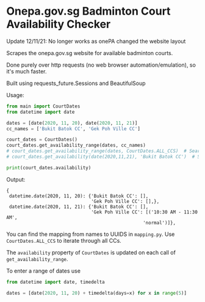 # Onepa.gov.sg Badminton Court Availability Checker

Update 12/11/21: No longer works as onePA changed the website layout

Scrapes the onepa.gov.sg website for available badminton courts.

Done purely over http requests (no web browser automation/emulation), so it's much faster.

Built using requests_future.Sessions and BeautifulSoup

Usage:
```python
from main import CourtDates
from datetime import date

dates = [date(2020, 11, 20), date(2020, 11, 21)]
cc_names = ['Bukit Batok CC', 'Gek Poh Ville CC']

court_dates = CourtDates()
court_dates.get_availability_range(dates, cc_names)
# court_dates.get_availability_range(dates, CourtDates.ALL_CCS)  # Search all CCs for given dates
# court_dates.get_availability(date(2020,11,21), 'Bukit Batok CC')  # Single date and CC search

print(court_dates.availability)
```

Output:
```
{
 datetime.date(2020, 11, 20): {'Bukit Batok CC': [],
                               'Gek Poh Ville CC': [],},
 datetime.date(2020, 11, 21): {'Bukit Batok CC': [],
                               'Gek Poh Ville CC': [('10:30 AM - 11:30 AM',
                                                  'normal')]},
```

You can find the mapping from names to UUIDS in `mapping.py`. Use `CourtDates.ALL_CCS` to iterate through all CCs.

The `availability` property of `CourtDates` is updated on each call of `get_availability_range`.

To enter a range of dates use 
```python
from datetime import date, timedelta

dates = [date(2020, 11, 20) + timedelta(days=x) for x in range(5)]
```